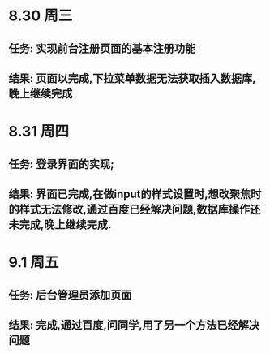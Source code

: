 # 8.30 周三
## 任务: 实现前台注册页面的基本注册功能
## 结果: 页面以完成,下拉菜单数据无法获取插入数据库,晚上继续完成




# 8.31 周四
## 任务: 登录界面的实现;
## 结果: 界面已完成,在做input的样式设置时,想改聚焦时的样式无法修改,通过百度已经解决问题,数据库操作还未完成,晚上继续完成.




# 9.1 周五
## 任务: 后台管理员添加页面
## 结果: 完成,通过百度,问同学,用了另一个方法已经解决问题

